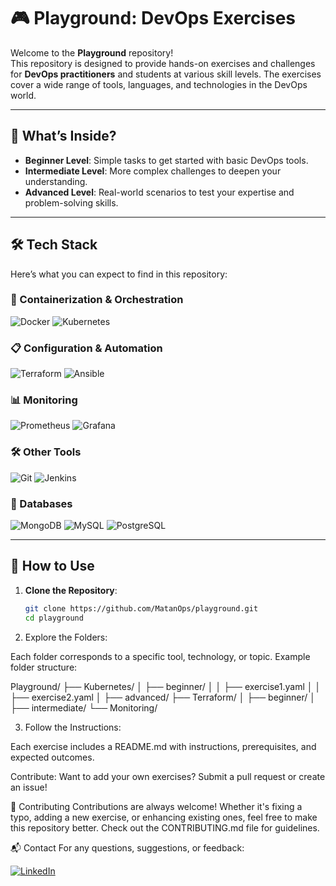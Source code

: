 # 🎮 Playground: DevOps Exercises

Welcome to the **Playground** repository!  
This repository is designed to provide hands-on exercises and challenges for **DevOps practitioners** and students at various skill levels. The exercises cover a wide range of tools, languages, and technologies in the DevOps world.

---

## 🚀 What’s Inside?

- **Beginner Level**: Simple tasks to get started with basic DevOps tools.
- **Intermediate Level**: More complex challenges to deepen your understanding.
- **Advanced Level**: Real-world scenarios to test your expertise and problem-solving skills.

---

## 🛠 Tech Stack

Here’s what you can expect to find in this repository:

### 🐳 Containerization & Orchestration
![Docker](https://img.shields.io/badge/Tool-Docker-2496ED?logo=docker&logoColor=white)
![Kubernetes](https://img.shields.io/badge/Tool-Kubernetes-326CE5?logo=kubernetes&logoColor=white)

### 📋 Configuration & Automation
![Terraform](https://img.shields.io/badge/Tool-Terraform-7B42BC?logo=terraform&logoColor=white)
![Ansible](https://img.shields.io/badge/Tool-Ansible-EE0000?logo=ansible&logoColor=white)

### 📊 Monitoring
![Prometheus](https://img.shields.io/badge/Monitoring-Prometheus-E6522C?logo=prometheus&logoColor=white)
![Grafana](https://img.shields.io/badge/Monitoring-Grafana-F46800?logo=grafana&logoColor=white)

### 🛠 Other Tools
![Git](https://img.shields.io/badge/Tool-Git-F05032?logo=git&logoColor=white)
![Jenkins](https://img.shields.io/badge/Tool-Jenkins-D24939?logo=jenkins&logoColor=white)

### 💾 Databases
![MongoDB](https://img.shields.io/badge/Database-MongoDB-47A248?logo=mongodb&logoColor=white)
![MySQL](https://img.shields.io/badge/Database-MySQL-4479A1?logo=mysql&logoColor=white)
![PostgreSQL](https://img.shields.io/badge/Database-PostgreSQL-336791?logo=postgresql&logoColor=white)

---

## 🧭 How to Use

1. **Clone the Repository**:
   ```bash
   git clone https://github.com/MatanOps/playground.git
   cd playground

2. Explore the Folders:

Each folder corresponds to a specific tool, technology, or topic.
Example folder structure:          

Playground/
├── Kubernetes/
│   ├── beginner/
│   │   ├── exercise1.yaml
│   │   ├── exercise2.yaml
│   ├── advanced/
├── Terraform/
│   ├── beginner/
│   ├── intermediate/
└── Monitoring/


3. Follow the Instructions:

Each exercise includes a README.md with instructions, prerequisites, and expected outcomes.

Contribute: Want to add your own exercises? Submit a pull request or create an issue!

🤝 Contributing
Contributions are always welcome! Whether it's fixing a typo, adding a new exercise, or enhancing existing ones, feel free to make this repository better.
Check out the CONTRIBUTING.md file for guidelines.

📬 Contact
For any questions, suggestions, or feedback:

[![LinkedIn](https://img.shields.io/badge/LinkedIn-0A66C2?logo=linkedin&logoColor=white)](https://www.linkedin.com/in/matan-elkobi)






